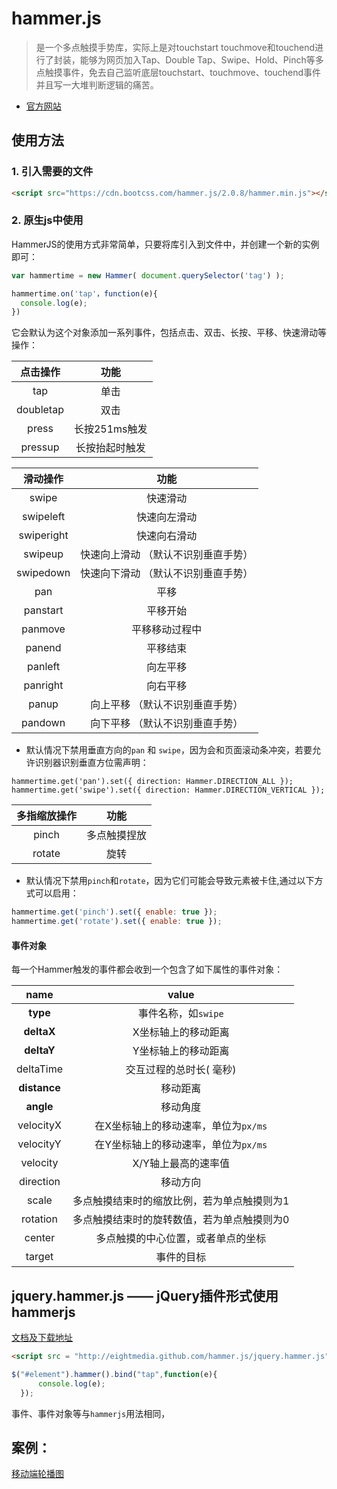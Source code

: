# hammer.js
> 是一个多点触摸手势库，实际上是对touchstart touchmove和touchend进行了封装，能够为网页加入Tap、Double Tap、Swipe、Hold、Pinch等多点触摸事件，免去自己监听底层touchstart、touchmove、touchend事件并且写一大堆判断逻辑的痛苦。

* [官方网站](http://hammerjs.github.io/)

## 使用方法
### 1. 引入需要的文件
```html
<script src="https://cdn.bootcss.com/hammer.js/2.0.8/hammer.min.js"></script>
```
### 2. 原生js中使用
HammerJS的使用方式非常简单，只要将库引入到文件中，并创建一个新的实例即可：
```js
var hammertime = new Hammer( document.querySelector('tag') );

hammertime.on('tap'，function(e){ 
  console.log(e); 
})
```

它会默认为这个对象添加一系列事件，包括点击、双击、长按、平移、快速滑动等操作：

| 点击操作 | 功能 |
|:----:|:----:|
| tap | 单击 |
| doubletap | 双击 | 
| press | 长按251ms触发 |
| pressup | 长按抬起时触发 |

| 滑动操作 | 功能 |
|:----:|:----:|
| swipe | 快速滑动 |
| swipeleft | 快速向左滑动 |
| swiperight | 快速向右滑动 |
| swipeup | 快速向上滑动 （默认不识别垂直手势） |
| swipedown | 快速向下滑动 （默认不识别垂直手势） |
| pan | 平移 |
| panstart | 平移开始 |
| panmove | 平移移动过程中 |
| panend | 平移结束 |
| panleft | 向左平移 |
| panright | 向右平移 |
| panup | 向上平移 （默认不识别垂直手势）|
| pandown | 向下平移 （默认不识别垂直手势）|

* 默认情况下禁用垂直方向的`pan` 和 `swipe`，因为会和页面滚动条冲突，若要允许识别器识别垂直方位需声明：
```
hammertime.get('pan').set({ direction: Hammer.DIRECTION_ALL });
hammertime.get('swipe').set({ direction: Hammer.DIRECTION_VERTICAL });
```

| 多指缩放操作 | 功能 |
|:----:|:----:|
| pinch | 多点触摸捏放 |
| rotate | 旋转 |

* 默认情况下禁用`pinch`和`rotate`，因为它们可能会导致元素被卡住,通过以下方式可以启用：
```js
hammertime.get('pinch').set({ enable: true });
hammertime.get('rotate').set({ enable: true });
```

#### 事件对象
每一个Hammer触发的事件都会收到一个包含了如下属性的事件对象：

| name | value |
|:----:|:----:|
| **type** | 事件名称，如`swipe` |
| **deltaX** | X坐标轴上的移动距离 |
| **deltaY** | Y坐标轴上的移动距离 |
| deltaTime | 交互过程的总时长( 毫秒) |
| **distance** | 移动距离 |
| **angle** | 移动角度 |
| velocityX | 在X坐标轴上的移动速率，单位为`px/ms` |
| velocityY | 在Y坐标轴上的移动速率，单位为`px/ms` |
| velocity | X/Y轴上最高的速率值 |
| direction | 移动方向 |
| scale  | 多点触摸结束时的缩放比例，若为单点触摸则为1|
| rotation | 多点触摸结束时的旋转数值，若为单点触摸则为0 |
| center | 多点触摸的中心位置，或者单点的坐标 |
| target | 事件的目标 |





## jquery.hammer.js —— jQuery插件形式使用hammerjs
[文档及下载地址](https://github.com/hammerjs/jquery.hammer.js)

```html
<script src = "http://eightmedia.github.com/hammer.js/jquery.hammer.js" > </script>
```
```Javascript
$("#element").hammer().bind("tap",function(e){
      console.log(e);
  });
```  
事件、事件对象等与`hammerjs`用法相同，




## 案例：
[移动端轮播图](example/banner-with-hammer/index.html)
